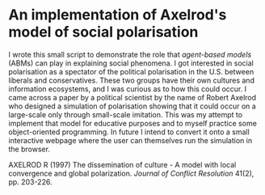 # An implementation of Axelrod's model of social polarisation

I wrote this small script to demonstrate the role that *agent-based
models* (ABMs) can play in explaining social phenomena. I got interested
in social polarisation as a spectator of the political polarisation in 
the U.S. between liberals and conservatives. These two groups have their
own cultures and information ecosystems, and I was curious as to how
this could occur. I came across a paper by a political scientist by the
name of Robert Axelrod who designed a simulation of polarisation showing
that it could occur on a large-scale only through small-scale imitation. 
This was my attempt to implement that model for educative purposes and 
to myself practice some object-oriented programming. In future I intend
to convert it onto a small interactive webpage where the user can themselves
run the simulation in the browser.

AXELROD R (1997) The dissemination of culture - A model with local convergence and global polarization. *Journal of Conflict Resolution* 41(2), pp. 203-226.